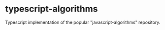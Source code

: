 # typescript-algorithms
Typescript implementation of the popular "javascript-algorithms" repository.
